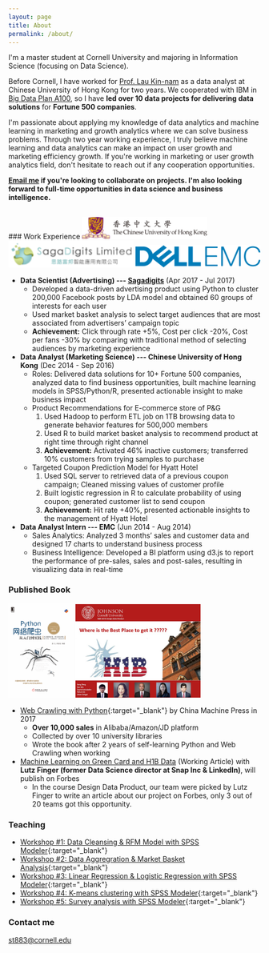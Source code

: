 ```yaml
---
layout: page
title: About
permalink: /about/
---
```


I'm a master student at Cornell University and majoring in Information Science (focusing on Data Science). 

Before Cornell, I have worked for [Prof. Lau Kin-nam](http://www.bschool.cuhk.edu.hk/index.php/schools-departments/marketing/faculty/part-time-faculty?pid=720&sid=230:Lau-Kin-nam) as a data analyst at Chinese University of Hong Kong for two years. We cooperated with IBM in [Big Data Plan A100](http://biz.ifeng.com/a/20160511/41606793_0.shtml), so I have **led over 10 data projects for delivering data solutions** for **Fortune 500 companies**. 

I'm passionate about applying my knowledge of data analytics and machine learning in marketing and growth analytics where we can solve business problems. Through two year working experience, I truly believe machine learning and data analytics can make an impact on user growth and marketing efficiency growth. If you're working in marketing or user growth analytics field, don't hesitate to reach out if any cooperation opportunities. 

**[Email me](mailto:st883@cornell.edu) if you're looking to collaborate on projects. I'm also looking forward to full-time opportunities in data science and business intelligence.**

<br>
### Work Experience
<img src="/asset/cuhk.png" width="250"> <img src="/asset/sagadigits.png" width="250">  <img src="/asset/emc.jpg" width="250">

* **Data Scientist (Advertising)  ---  [Sagadigits](http://www.sagadigits.com)** (Apr 2017 - Jul 2017)
  - Developed a data-driven advertising product using Python to cluster 200,000 Facebook posts by LDA model and obtained 60 groups of interests for each user
  - Used market basket analysis to select target audiences that are most associated from advertisers’ campaign topic
  - **Achievement:** Click through rate +5%, Cost per click -20%, Cost per fans -30% by comparing with traditional method of selecting audiences by marketing experience
* **Data Analyst (Marketing Science)  ---  Chinese University of Hong Kong** (Dec 2014 - Sep 2016)
  - Roles: Delivered data solutions for 10+ Fortune 500 companies, analyzed data to find business opportunities, built machine learning models in SPSS/Python/R, presented actionable insight to make business impact
  - Product Recommendations for E-commerce store of P&G
    1. Used Hadoop to perform ETL job on 1TB browsing data to generate behavior features for 500,000 members
    2. Used R to build market basket analysis to recommend product at right time through right channel
    3. **Achievement:** Activated 46% inactive customers; transferred 10% customers from trying samples to purchase
  - Targeted Coupon Prediction Model for Hyatt Hotel
    1. Used SQL server to retrieved data of a previous coupon campaign; Cleaned missing values of customer profile
    2. Built logistic regression in R to calculate probability of using coupon; generated customer list to send coupon
    3. **Achievement:** Hit rate +40%, presented actionable insights to the management of Hyatt Hotel
* **Data Analyst Intern  ---  EMC** (Jun 2014 - Aug 2014)
  - Sales Analytics: Analyzed 3 months’ sales and customer data and designed 17 charts to understand business process
  - Business Intelligence: Developed a BI platform using d3.js to report the performance of pre-sales, sales and post-sales, resulting in visualizing data in real-time

### Published Book
<img src="/asset/crawling.jpg" width="130"> <img src="/asset/h1b.jpg" width="250">
* [Web Crawling with Python](http://item.jd.com/12180379.html){:target="_blank"} by China Machine Press in 2017
  - **Over 10,000 sales** in Alibaba/Amazon/JD platform
  - Collected by over 10 university libraries
  - Wrote the book after 2 years of self-learning Python and Web Crawling when working
* [Machine Learning on Green Card and H1B Data](https://www.forbes.com/sites/lutzfinger/#449df4cc6ec2) (Working Article) with **Lutz Finger (former Data Science director at Snap Inc & LinkedIn)**, will publish on Forbes
  - In the course Design Data Product, our team were picked by Lutz Finger to write an article about our project on Forbes, only 3 out of 20 teams got this opportunity.


### Teaching 
* [Workshop #1: Data Cleansing & RFM Model with SPSS Modeler](https://www.youtube.com/watch?v=JA3AsKnKeNQ){:target="_blank"}
* [Workshop #2: Data Aggregration & Market Basket Analysis](https://www.youtube.com/watch?v=oiNeqpMS_34){:target="_blank"}
* [Workshop #3: Linear Regression & Logistic Regression with SPSS Modeler](https://www.youtube.com/watch?v=Tmhze1Rzka0){:target="_blank"}
* [Workshop #4: K-means clustering with SPSS Modeler](https://www.youtube.com/watch?v=T5UJZt-1x7o){:target="_blank"}
* [Workshop #5: Survey analysis with SPSS Modeler](https://www.youtube.com/watch?v=maMvbwXax7k){:target="_blank"}


### Contact me
[st883@cornell.edu](mailto:st883@cornell.edu)